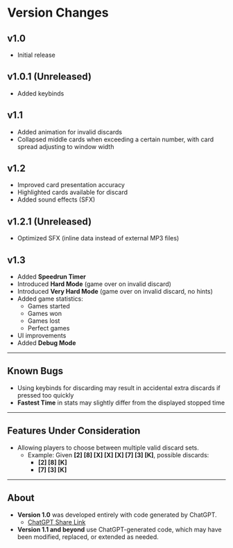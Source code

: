 # Version Changes

## v1.0  
- Initial release  

## v1.0.1 (Unreleased)  
- Added keybinds  

## v1.1  
- Added animation for invalid discards  
- Collapsed middle cards when exceeding a certain number, with card spread adjusting to window width  

## v1.2  
- Improved card presentation accuracy  
- Highlighted cards available for discard  
- Added sound effects (SFX)  

## v1.2.1 (Unreleased)  
- Optimized SFX (inline data instead of external MP3 files)  

## v1.3  
- Added **Speedrun Timer**  
- Introduced **Hard Mode** (game over on invalid discard)  
- Introduced **Very Hard Mode** (game over on invalid discard, no hints)  
- Added game statistics:  
  - Games started  
  - Games won  
  - Games lost  
  - Perfect games  
- UI improvements  
- Added **Debug Mode**  

---

## Known Bugs  
- Using keybinds for discarding may result in accidental extra discards if pressed too quickly  
- **Fastest Time** in stats may slightly differ from the displayed stopped time  

---

## Features Under Consideration  
- Allowing players to choose between multiple valid discard sets.  
  - Example: Given **[2] [8] [X] [X] [X] [7] [3] [K]**, possible discards:  
    - **[2] [8] [K]**  
    - **[7] [3] [K]**  

---

## About  
- **Version 1.0** was developed entirely with code generated by ChatGPT.  
  - [ChatGPT Share Link](https://chatgpt.com/share/67dd547d-41a4-8005-abb7-859ee4cecd15)  
- **Version 1.1 and beyond** use ChatGPT-generated code, which may have been modified, replaced, or extended as needed.  
